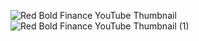 ![Red Bold Finance YouTube Thumbnail](https://github.com/user-attachments/assets/d5076c8b-9875-4d9c-b761-ce2a60ebc71b)
![Red Bold Finance YouTube Thumbnail (1)](https://github.com/user-attachments/assets/ad4f3904-b605-407a-89f4-f40f000536af)
